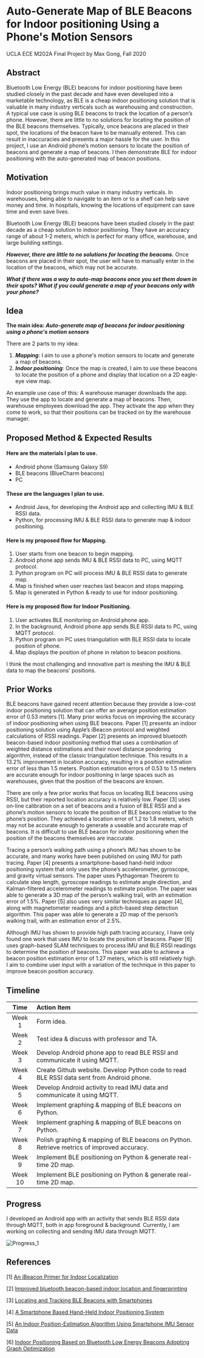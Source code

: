 # Auto-Generate Map of BLE Beacons for Indoor positioning Using a Phone's Motion Sensors

UCLA ECE M202A Final Project by Max Gong, Fall 2020

## Abstract

Bluetooth Low Energy (BLE) beacons for indoor positioning have been studied closely in the past decade and have even developed into a marketable technology, as BLE is a cheap indoor positioning solution that is valuable in many industry verticals such as warehousing and construction. A typical use case is using BLE beacons to track the location of a person’s phone. However, there are little to no solutions for locating the position of the BLE beacons themselves. Typically, once beacons are placed in their spot, the locations of the beacon have to be manually entered. This can result in inaccuracies and presents a major hassle for the user. In this project, I use an Android phone’s motion sensors to locate the position of beacons and generate a map of beacons. I then demonstrate BLE for indoor positioning with the auto-generated map of beacon positions. 

## Motivation

Indoor positioning brings much value in many industry verticals. In warehouses, being able to navigate to an item or to a shelf can help save money and time. In hospitals, knowing the locations of equipment can save time and even save lives.

Bluetooth Low Energy (BLE) beacons have been studied closely in the past decade as a cheap solution to indoor positioning. They have an accuracy range of about 1-2 meters, which is perfect for many office, warehouse, and large building settings. 

***However, there are little to no solutions for locating the beacons.*** Once beacons are placed in their spot, the user will have to manually enter in the location of the beacons, which may not be accurate. 

***What if there was a way to auto-map beacons once you set them down in their spots? What if you could generate a map of your beacons only with your phone?*** 


## Idea

**The main idea: _Auto-generate map of beacons for indoor positioning using a phone's motion sensors_** 

There are 2 parts to my idea: 
1. ***Mapping***: I aim to use a phone's motion sensors to locate and generate a map of beacons.
2. ***Indoor positioning***: Once the map is created, I aim to use these beacons to locate the position of a phone and display that location on a 2D eagle-eye view map.

An example use case of this: A warehouse manager downloads the app. They use the app to locate and generate a map of beacons. Then, warehouse employees download the app. They activate the app when they come to work, so that their positions can be tracked on by the warehouse manager. 


## Proposed Method & Expected Results

#### Here are the materials I plan to use. 
- Android phone (Samsung Galaxy S9)
- BLE beacons (BlueCharm beacons)
- PC 

#### These are the languages I plan to use. 
- Android Java, for developing the Android app and collecting IMU & BLE RSSI data. 
- Python, for processing IMU & BLE RSSI data to generate map & indoor positioning.

#### Here is my proposed flow for Mapping. 
1. User starts from one beacon to begin mapping.  
2. Android phone app sends IMU & BLE RSSI data to PC, using MQTT protocol. 
3. Python program on PC will process IMU & BLE RSSI data to generate map. 
4. Map is finished when user reaches last beacon and stops mapping. 
5. Map is generated in Python & ready to use for indoor positioning. 

#### Here is my proposed flow for Indoor Positioning.
1. User activates BLE monitoring on Android phone app.
2. In the background, Android phone app sends BLE RSSI data to PC, using MQTT protocol. 
3. Python program on PC uses triangulation with BLE RSSI data to locate position of phone. 
4. Map displays the position of phone in relation to beacon positions.  

I think the most challenging and innovative part is meshing the IMU & BLE data to map the beacons' positions. 


## Prior Works
BLE beacons have gained recent attention because they provide a low-cost indoor positioning solution that can offer an average position estimation error of 0.53 meters [1]. Many prior works focus on improving the accuracy of indoor positioning when using BLE beacons. Paper [1] presents an indoor positioning solution using Apple’s iBeacon protocol and weighted calculations of RSSI readings. Paper [2] presents an improved bluetooth beacon-based indoor positioning method that uses a combination of weighted distance estimations and their novel distance pondering algorithm, instead of the classic triangulation technique. This results in a 13.2% improvement in location accuracy, resulting in a position estimation error of less than 1.5 meters. Position estimation errors of 0.53 to 1.5 meters are accurate enough for indoor positioning in large spaces such as warehouses, given that the position of the beacons are known. 

There are only a few prior works that focus on locating BLE beacons using RSSI, but their reported location accuracy is relatively low. Paper [3] uses on-line calibration on a set of beacons and a fusion of BLE RSSI and a phone’s motion sensors to locate the position of BLE beacons relative to the phone’s position. They achieved a location error of 1.2 to 1.8 meters, which may not be accurate enough to generate a useable and accurate map of beacons. It is difficult to use BLE beacon for indoor positioning when the position of the beacons themselves are inaccurate. 

Tracing a person’s walking path using a phone’s IMU has shown to be accurate, and many works have been published on using IMU for path tracing. Paper [4] presents a smartphone-based hand-held indoor positioning system that only uses the phone’s accelerometer, gyroscope, and gravity virtual sensors. The paper uses Pythagorean Theorem to calculate step length, gyroscope readings to estimate angle direction, and Kalman-filtered accelerometer readings to estimate position. The paper was able to generate a 3D map of the person’s walking trail, with an estimation error of 1.5%. Paper [5] also uses very similar techniques as paper [4], along with magnetometer readings and a pitch-based step detection algorithm. This paper was able to generate a 2D map of the person’s walking trail, with an estimation error of 2.5%. 

Although IMU has shown to provide high path tracing accuracy, I have only found one work that uses IMU to locate the position of beacons. Paper [6] uses graph-based SLAM techniques to process IMU and BLE RSSI readings to determine the position of beacons. This paper was able to achieve a beacon position estimation error of 1.27 meters, which is still relatively high. I aim to combine user input with a variation of the technique in this paper to improve beacon position accuracy. 


## Timeline

| Time | Action Item |
| :---: | :--- |
| Week 1 | Form idea. |
| Week 2 | Test idea & discuss with professor and TA. |
| Week 3 | Develop Android phone app to read BLE RSSI and communicate it using MQTT. |
| Week 4 | Create Github website. Develop Python code to read BLE RSSI data sent from Android phone. |
| Week 5 | Develop Android activity to read IMU data and communicate it using MQTT. |
| Week 6 | Implement graphing & mapping of BLE beacons on Python. |
| Week 7 | Implement graphing & mapping of BLE beacons on Python. |
| Week 8 | Polish graphing & mapping of BLE beacons on Python. Retrieve metrics of improved accuracy. |
| Week 9 | Implement BLE positioning on Python & generate real-time 2D map. |
| Week 10 | Implement BLE positioning on Python & generate real-time 2D map. |


## Progress

I developed an Android app with an activity that sends BLE RSSI data through MQTT, both in app foreground & background. Currently, I am working on collecting and sending IMU data through MQTT. 

![Progress_1](https://github.com/maxgong21/ecem202a-project/tree/gh-pages/images/progress_1.jpg)


## References

[1] [An iBeacon Primer for Indoor Localization](https://dl.acm.org/doi/10.1145/2674061.2675028) 

[2] [Improved bluetooth beacon-based indoor location and fingerprinting](https://doi.org/10.1007/s12652-019-01626-2) 

[3] [Locating and Tracking BLE Beacons with Smartphones](https://dl.acm.org/doi/10.1145/3143361.3143385)

[4] [A Smartphone Based Hand-Held Indoor Positioning System](https://www.researchgate.net/publication/301529181_A_Smartphone_Based_Hand-Held_Indoor_Positioning_System) 

[5] [An Indoor Position-Estimation Algorithm Using Smartphone IMU Sensor Data](https://ieeexplore.ieee.org/stamp/stamp.jsp?tp=&arnumber=8606925)

[6] [Indoor Positioning Based on Bluetooth Low Energy Beacons Adopting Graph Optimization](https://www.ncbi.nlm.nih.gov/pmc/articles/PMC6264008/)

